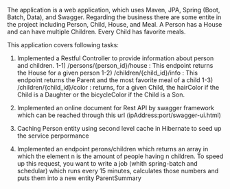 The application is a web application, which uses Maven, JPA, Spring (Boot, Batch, Data), and Swagger. 
Regarding the business there are some entite in the project including Person, Child, House, and Meal. A Person has a House and can have 
multiple Children. Every Child has favorite meals.

This application covers following tasks:

1) Implemented a Restful Controller to provide information about person and children.
  1-1) /persons/{person_id}/house : This endpoint returns the House for a given person
  1-2) /children/{child_id}/info : This endpoint returns the Parent and the most favorite meal of a child
  1-3) /children/{child_id}/color : returns, for a given Child, the hairColor if the Child is a Daughter or the bicycleColor 
       if the Child is a Son.
  
2) Implemented an online document for Rest API by swagger framework which can be reached through this url (ipAddress:port/swagger-ui.html)
3) Caching Person entity using second level cache in Hibernate to seed up the service perpormance
4) Implemented an endpoint perons/children which returns an array in which the element n is the amount of people having n children.
   To  speed  up  this  request,  you  want  to  write  a  job (whith spring-batch and schedular) which  runs  every  15  minutes,
   calculates those numbers and puts them into a new entity ParentSummary
